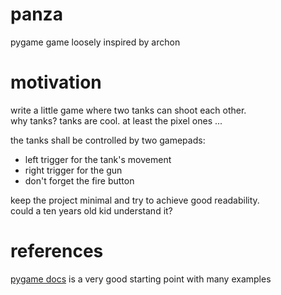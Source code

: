 # panza
pygame game loosely inspired by archon

# motivation
write a little game where two tanks can shoot each other.  
why tanks? tanks are cool. at least the pixel ones ...  

the tanks shall be controlled by two gamepads:  
* left trigger for the tank's movement
* right trigger for the gun
* don't forget the fire button

keep the project minimal and try to achieve good readability.  
could a ten years old kid understand it?

# references
[pygame docs](https://www.pygame.org/docs/) is a very good starting point with many examples  

